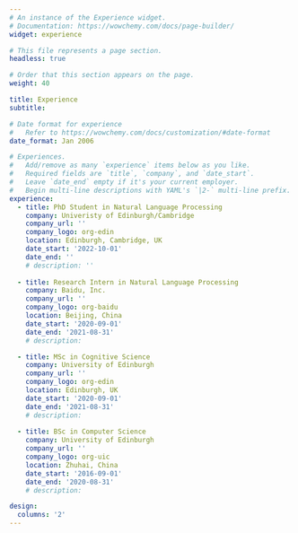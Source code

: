 ```yaml
---
# An instance of the Experience widget.
# Documentation: https://wowchemy.com/docs/page-builder/
widget: experience

# This file represents a page section.
headless: true

# Order that this section appears on the page.
weight: 40

title: Experience
subtitle:

# Date format for experience
#   Refer to https://wowchemy.com/docs/customization/#date-format
date_format: Jan 2006

# Experiences.
#   Add/remove as many `experience` items below as you like.
#   Required fields are `title`, `company`, and `date_start`.
#   Leave `date_end` empty if it's your current employer.
#   Begin multi-line descriptions with YAML's `|2-` multi-line prefix.
experience:
  - title: PhD Student in Natural Language Processing
    company: Univeristy of Edinburgh/Cambridge
    company_url: ''
    company_logo: org-edin
    location: Edinburgh, Cambridge, UK
    date_start: '2022-10-01'
    date_end: ''
    # description: ''
  
  - title: Research Intern in Natural Language Processing
    company: Baidu, Inc.
    company_url: ''
    company_logo: org-baidu
    location: Beijing, China
    date_start: '2020-09-01'
    date_end: '2021-08-31'
    # description: 

  - title: MSc in Cognitive Science
    company: University of Edinburgh
    company_url: ''
    company_logo: org-edin
    location: Edinburgh, UK
    date_start: '2020-09-01'
    date_end: '2021-08-31'
    # description: 
  
  - title: BSc in Computer Science
    company: University of Edinburgh
    company_url: ''
    company_logo: org-uic
    location: Zhuhai, China
    date_start: '2016-09-01'
    date_end: '2020-08-31'
    # description: 

design:
  columns: '2'
---
```

